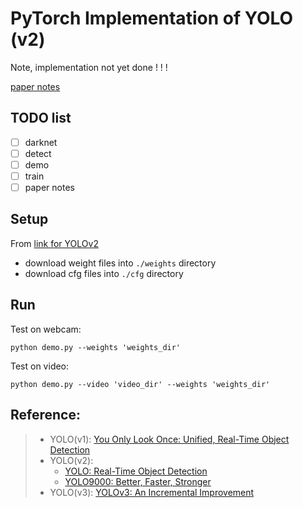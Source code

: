 # PyTorch Implementation of YOLO (v2)
Note, implementation not yet done ! ! !  


[paper notes](/notes)
## TODO list
- [ ] darknet
- [ ] detect
- [ ] demo
- [ ] train
- [ ] paper notes 

## Setup
From [link for YOLOv2](https://pjreddie.com/darknet/yolov2/)  
- download weight files into `./weights` directory  
- download cfg files into `./cfg` directory

## Run
Test on webcam:
```
python demo.py --weights 'weights_dir'
```

Test on video:
```
python demo.py --video 'video_dir' --weights 'weights_dir'
```

## Reference:  
> - YOLO(v1): [You Only Look Once: Unified, Real-Time Object Detection](https://pjreddie.com/media/files/papers/yolo.pdf)
> - YOLO(v2): 
>   - [YOLO: Real-Time Object Detection](https://arxiv.org/pdf/1506.02640.pdf)
>   - [YOLO9000: Better, Faster, Stronger](https://arxiv.org/pdf/1612.08242.pdf)
> - YOLO(v3): [YOLOv3: An Incremental Improvement](https://pjreddie.com/media/files/papers/YOLOv3.pdf)
